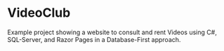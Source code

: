 # VideoClub
Example project showing a website to consult and rent Videos using C#, SQL-Server, and Razor Pages in a Database-First approach.

